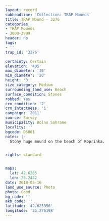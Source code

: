 ```yaml
---
layout: record
subheadline: 'Collection: TRAP Mounds'
title: TRAP Mound - 3276
categories:
- TRAP Mounds
- 3000-3999
header: no
tags:
- ''
trap_id: '3276'

certainty: Certain
elevation: '405'
max_diameter: '30'
min_diameter: '20'
height: '3'
size_category: Medium
surrounding_land_use: Beach
surface_condition: Stones
robbed: Yes
crm_condition: '2'
crm_intactness: '1'
campaign: '2011'
source: Survey
municipality: Dolno Sahrane
locality: ''
bgcode: DS001
notes: |-
  Stony huge mound on the beach of Koprinka.


rights: standard


maps:
  lat: 42.6285
  lon: 25.2442
date: 2018-05-16
land_use_source: Photo
photo: Good
bg_code: ''
akb_code: ''
latitude: '42.625356'
longitude: '25.276198'
---
```

